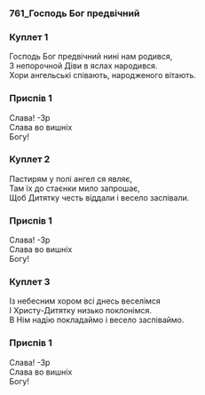 ### 761_Господь Бог предвічний
### Куплет 1
Господь Бог предвічний нині нам родився, <br/>З непорочной Діви в яслах народився. <br/>Хори ангельські співають, народженого вітають.
### Приспів 1
Слава! -3р<br/>Слава во вишніх<br/>Богу!
### Куплет 2
Пастирям у полі ангел ся являє, <br/>Там їх до стаєнки мило запрошає,<br/>Щоб Дитятку честь віддали і весело заспівали.
### Приспів 1
Слава! -3р<br/>Слава во вишніх<br/>Богу!
### Куплет 3
Із небесним хором всі днесь веселімся <br/>І Христу-Дитятку низько поклонімся. <br/>В Нім надію покладаймо і весело заспіваймо.
### Приспів 1
Слава! -3р<br/>Слава во вишніх<br/>Богу!
